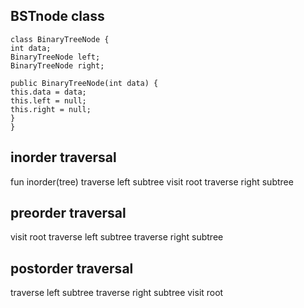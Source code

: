 
## BSTnode class

```
class BinaryTreeNode {  
int data;  
BinaryTreeNode left;  
BinaryTreeNode right;  
  
public BinaryTreeNode(int data) {  
this.data = data;  
this.left = null;  
this.right = null;  
}  
}
```

## inorder traversal

fun inorder(tree)
traverse left subtree 
visit root
traverse right subtree

## preorder traversal

visit root
traverse left subtree
traverse right subtree

## postorder traversal

traverse left subtree
traverse right  subtree
visit root





